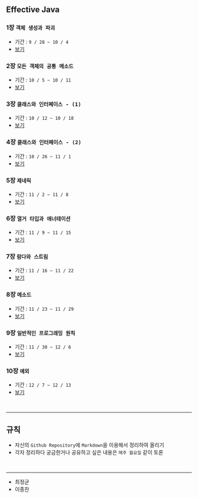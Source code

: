 ## Effective Java


###  1장 `객체 생성과 파괴`

- 기간 : `9 / 28 ~ 10 / 4`
- [보기]()

### 2장 `모든 객체의 공통 메소드`

- 기간 : `10 / 5 ~ 10 / 11`
- [보기]()

### 3장 `클래스와 인터페이스 - (1)`

- 기간 : `10 / 12 ~ 10 / 18` 
- [보기]()

### 4장 `클래스와 인터페이스 - (2)`

- 기간 : `10 / 26 ~ 11 / 1`
- [보기]()

### 5장 `제네릭`

- 기간 : `11 / 2 ~ 11 / 8` 
- [보기]()

### 6장 `열거 타입과 애너테이션`

- 기간 : `11 / 9 ~ 11 / 15`
- [보기]()

### 7장 `람다와 스트림`

- 기간 : `11 / 16 ~ 11 / 22`
- [보기]()

### 8장 `메소드`

- 기간 : `11 / 23 ~ 11 / 29`
- [보기]()

### 9장 `일반적인 프로그래밍 원칙`

- 기간 : `11 / 30 ~ 12 / 6`
- [보기]()

### 10장 `예외`

- 기간 : `12 / 7 ~ 12 / 13`
- [보기]()


<br>

---

## 규칙

- 자신의 `Github Repository`에 `Markdown`을 이용해서 정리하여 올리기 
- 각자 정리하다 궁금한거나 공유하고 싶은 내용은 `매주 월요일` 같이 토론 

<br>

---

- 최정균
- 이종찬
